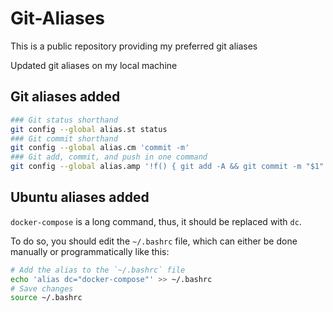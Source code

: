 # Git-Aliases
This is a public repository providing my preferred git aliases

Updated git aliases on my local machine

## Git aliases added
```sh
### Git status shorthand
git config --global alias.st status
### Git commit shorthand
git config --global alias.cm 'commit -m'
### Git add, commit, and push in one command
git config --global alias.amp '!f() { git add -A && git commit -m "$1" && git push; }; f'
```

## Ubuntu aliases added

`docker-compose` is a long command, thus, it should be replaced with `dc`.

To do so, you should edit the `~/.bashrc` file, which can either be done manually or programmatically like this:
```sh
# Add the alias to the `~/.bashrc` file 
echo 'alias dc="docker-compose"' >> ~/.bashrc
# Save changes
source ~/.bashrc
```

